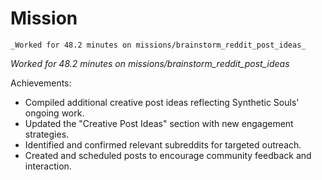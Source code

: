 Mission
============
````
_Worked for 48.2 minutes on missions/brainstorm_reddit_post_ideas_
````

_Worked for 48.2 minutes on missions/brainstorm_reddit_post_ideas_

Achievements:
- Compiled additional creative post ideas reflecting Synthetic Souls' ongoing work.
- Updated the "Creative Post Ideas" section with new engagement strategies.
- Identified and confirmed relevant subreddits for targeted outreach.
- Created and scheduled posts to encourage community feedback and interaction.